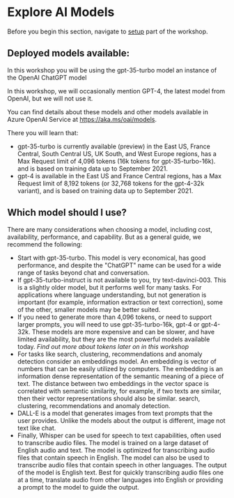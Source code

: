 # Explore AI Models

Before you begin this section, navigate to [setup](Setup) part of the workshop. 

## Deployed models available:
In this workshop you will be using the gpt-35-turbo model an instance of the OpenAI ChatGPT model

In this workshop, we will occasionally mention GPT-4, the latest model from OpenAI, but we will not use it.

You can find details about these models and other models available in Azure OpenAI Service at https://aka.ms/oai/models. 

There you will learn that:
 - gpt-35-turbo is currently available (preview) in the East US, France Central, South Central US, UK South, and West Europe regions, has a Max Request limit of 4,096 tokens (16k tokens for gpt-35-turbo-16k). and is based on training data up to September 2021.
 - gpt-4 is available in the East US and France Central regions, has a Max Request limit of 8,192 tokens (or 32,768 tokens for the gpt-4-32k variant), and is based on training data up to September 2021.


## Which model should I use?
There are many considerations when choosing a model, including cost, availability, performance, and capability. But as a general guide, we recommend the following:
- Start with gpt-35-turbo. This model is very economical, has good performance, and despite the "ChatGPT" name can be used for a wide range of tasks beyond chat and conversation.
- If gpt-35-turbo-instruct is not available to you, try text-davinci-003. This is a slightly older model, but it performs well for many tasks. For applications where language understanding, but not generation is important (for example, information extraction or text correction), some of the other, smaller models may be better suited.
- If you need to generate more than 4,096 tokens, or need to support larger prompts, you will need to use gpt-35-turbo-16k, gpt-4 or gpt-4-32k. These models are more expensive and can be slower, and have limited availability, but they are the most powerful models available today. *Find out more about tokens later on in this workshop*
- For tasks like search, clustering, recommendations and anomaly detection consider an embeddings model. An embedding is vector of numbers that can be easily utilized by computers. The embedding is an information dense representation of the semantic meaning of a piece of text. The distance between two embeddings in the vector space is correlated with semantic similarity, for example, if two texts are similar, then their vector representations should also be similar.  search, clustering, recommendations and anomaly detection.
- DALL-E is a model that generates images from text prompts that the user provides. Unlike the models about the output is different, image not text like chat.
- Finally, Whisper can be used for speech to text capabilities, often used to transcribe audio files. The model is trained on a large dataset of English audio and text. The model is optimized for transcribing audio files that contain speech in English. The model can also be used to transcribe audio files that contain speech in other languages. The output of the model is English text. Best for quickly transcribing audio files one at a time, translate audio from other languages into English or providing a prompt to the model to guide the output.
